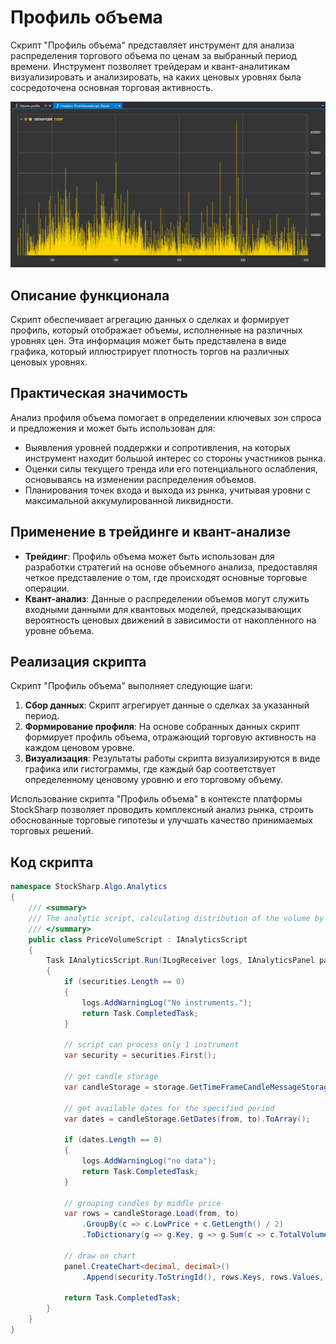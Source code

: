 # Профиль объема

Скрипт "Профиль объема" представляет инструмент для анализа распределения торгового объема по ценам за выбранный период времени. Инструмент позволяет трейдерам и квант-аналитикам визуализировать и анализировать, на каких ценовых уровнях была сосредоточена основная торговая активность.

![hydra_analitics_volume_profile](../images/hydra_analitics_volume_profile.png)

## Описание функционала

Скрипт обеспечивает агрегацию данных о сделках и формирует профиль, который отображает объемы, исполненные на различных уровнях цен. Эта информация может быть представлена в виде графика, который иллюстрирует плотность торгов на различных ценовых уровнях.

## Практическая значимость

Анализ профиля объема помогает в определении ключевых зон спроса и предложения и может быть использован для:

- Выявления уровней поддержки и сопротивления, на которых инструмент находит большой интерес со стороны участников рынка.
- Оценки силы текущего тренда или его потенциального ослабления, основываясь на изменении распределения объемов.
- Планирования точек входа и выхода из рынка, учитывая уровни с максимальной аккумулированной ликвидности.

## Применение в трейдинге и квант-анализе

- **Трейдинг**: Профиль объема может быть использован для разработки стратегий на основе объемного анализа, предоставляя четкое представление о том, где происходят основные торговые операции.
- **Квант-анализ**: Данные о распределении объемов могут служить входными данными для квантовых моделей, предсказывающих вероятность ценовых движений в зависимости от накопленного на уровне объема.

## Реализация скрипта

Скрипт "Профиль объема" выполняет следующие шаги:

1. **Сбор данных**: Скрипт агрегирует данные о сделках за указанный период.
2. **Формирование профиля**: На основе собранных данных скрипт формирует профиль объема, отражающий торговую активность на каждом ценовом уровне.
3. **Визуализация**: Результаты работы скрипта визуализируются в виде графика или гистограммы, где каждый бар соответствует определенному ценовому уровню и его торговому объему.

Использование скрипта "Профиль объема" в контексте платформы StockSharp позволяет проводить комплексный анализ рынка, строить обоснованные торговые гипотезы и улучшать качество принимаемых торговых решений.

## Код скрипта

```cs
namespace StockSharp.Algo.Analytics
{
	/// <summary>
	/// The analytic script, calculating distribution of the volume by price levels.
	/// </summary>
	public class PriceVolumeScript : IAnalyticsScript
	{
		Task IAnalyticsScript.Run(ILogReceiver logs, IAnalyticsPanel panel, SecurityId[] securities, DateTime from, DateTime to, IStorageRegistry storage, IMarketDataDrive drive, StorageFormats format, TimeSpan timeFrame, CancellationToken cancellationToken)
		{
			if (securities.Length == 0)
			{
				logs.AddWarningLog("No instruments.");
				return Task.CompletedTask;
			}

			// script can process only 1 instrument
			var security = securities.First();

			// get candle storage
			var candleStorage = storage.GetTimeFrameCandleMessageStorage(security, timeFrame, drive, format);

			// get available dates for the specified period
			var dates = candleStorage.GetDates(from, to).ToArray();

			if (dates.Length == 0)
			{
				logs.AddWarningLog("no data");
				return Task.CompletedTask;
			}

			// grouping candles by middle price
			var rows = candleStorage.Load(from, to)
				.GroupBy(c => c.LowPrice + c.GetLength() / 2)
				.ToDictionary(g => g.Key, g => g.Sum(c => c.TotalVolume));

			// draw on chart
			panel.CreateChart<decimal, decimal>()
				.Append(security.ToStringId(), rows.Keys, rows.Values, ChartIndicatorDrawStyles.Histogram);

			return Task.CompletedTask;
		}
	}
}
```
